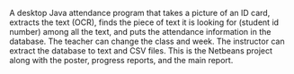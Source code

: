 A desktop Java attendance program that takes a picture of an ID card, extracts the text (OCR), finds the piece of text it is looking for (student id number) among all the text,  and puts the attendance information in the database. The teacher can change the class and week. The instructor can extract the database to text and CSV files. This is the Netbeans project along with the poster, progress reports, and the main report.
